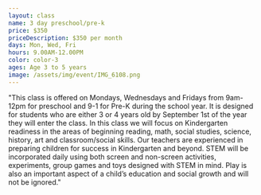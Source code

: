 ```yaml
---
layout: class
name: 3 day preschool/pre-k
price: $350
priceDescription: $350 per month
days: Mon, Wed, Fri
hours: 9.00AM-12.00PM
color: color-3
ages: Age 3 to 5 years
image: /assets/img/event/IMG_6108.png
---
```


"This class is offered on Mondays, Wednesdays and Fridays from 9am-12pm for preschool and 9-1 for Pre-K during the school year. It is designed for students who are either 3 or 4 years old by September 1st of the year they will enter the class. In this class we will focus on Kindergarten readiness in the areas of beginning reading, math, social studies, science, history, art and classroom/social skills. Our teachers are experienced in preparing children for success in Kindergarten and beyond. STEM will be incorporated daily using both screen and non-screen activities, experiments, group games and toys designed with STEM in mind. Play is also an important aspect of a child’s education and social growth and will not be ignored."
